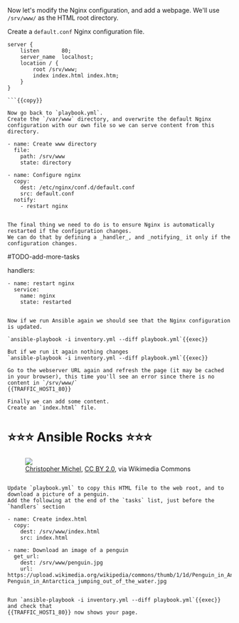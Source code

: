 Now let's modify the Nginx configuration, and add a webpage.
We'll use `/srv/www/` as the HTML root directory.

Create a `default.conf` Nginx configuration file.

```
server {
    listen       80;
    server_name  localhost;
    location / {
        root /srv/www;
        index index.html index.htm;
    }
}

```{{copy}}

Now go back to `playbook.yml`.
Create the `/var/www` directory, and overwrite the default Nginx configuration with our own file so we can serve content from this directory.

```
    - name: Create www directory
      file:
        path: /srv/www
        state: directory

    - name: Configure nginx
      copy:
        dest: /etc/nginx/conf.d/default.conf
        src: default.conf
      notify:
        - restart nginx

```{{copy}}

The final thing we need to do is to ensure Nginx is automatically restarted if the configuration changes.
We can do that by defining a _handler_, and _notifying_ it only if the configuration changes.

```
#TODO-add-more-tasks

  handlers:

    - name: restart nginx
      service:
        name: nginx
        state: restarted

```{{copy}}

Now if we run Ansible again we should see that the Nginx configuration is updated.

`ansible-playbook -i inventory.yml --diff playbook.yml`{{exec}}

But if we run it again nothing changes
`ansible-playbook -i inventory.yml --diff playbook.yml`{{exec}}

Go to the webserver URL again and refresh the page (it may be cached in your browser), this time you'll see an error since there is no content in `/srv/www/`
{{TRAFFIC_HOST1_80}}

Finally we can add some content.
Create an `index.html` file.

```
<!doctype html>
<html lang=en>
<head>
  <meta charset="utf-8">
  <title>Hello!</title>
</head>
<body>
  <h1>⭐⭐⭐ Ansible Rocks ⭐⭐⭐</h1>
  <figure>
    <img src="penguin.jpg" />
    <figcaption>
      <a href="https://commons.wikimedia.org/wiki/File:Penguin_in_Antarctica_jumping_out_of_the_water.jpg">Christopher Michel</a>, <a href="https://creativecommons.org/licenses/by/2.0">CC BY 2.0</a>, via Wikimedia Commons
    </figcaption>
  </figure>
</body>
</html>

```{{copy}}

Update `playbook.yml` to copy this HTML file to the web root, and to download a picture of a penguin.
Add the following at the end of the `tasks` list, just before the `handlers` section

```
    - name: Create index.html
      copy:
        dest: /srv/www/index.html
        src: index.html

    - name: Download an image of a penguin
      get_url:
        dest: /srv/www/penguin.jpg
        url: https://upload.wikimedia.org/wikipedia/commons/thumb/1/1d/Penguin_in_Antarctica_jumping_out_of_the_water.jpg/640px-Penguin_in_Antarctica_jumping_out_of_the_water.jpg

```{{copy}}

Run `ansible-playbook -i inventory.yml --diff playbook.yml`{{exec}} and check that
{{TRAFFIC_HOST1_80}} now shows your page.
